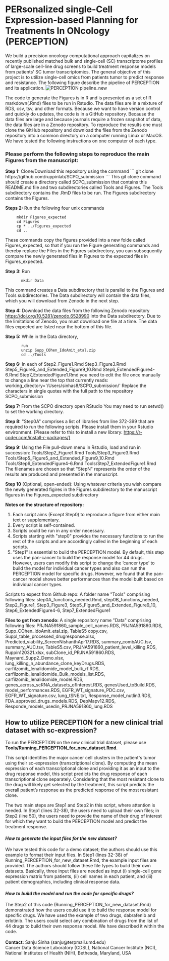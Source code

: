 # PERsonalized single-Cell Expression-based Planning for Treatments In ONcology (PERCEPTION)
We build a precision oncology computational approach capitalizes on recently published matched bulk and single-cell (SC) transcriptome profiles of large-scale cell-line drug screens to build treatment response models from patients' SC tumor transcriptomics. The general objective of this project is to utilize single-cell omics from patients tumor to predict response and resistance. The following figure describe the pipeline of PERCEPTION and its application.
![PERCEPTION pipeline_new](https://user-images.githubusercontent.com/26137763/216864419-a8a35147-ce34-43bd-a360-38d9ac07d4ac.png)

The code to generate the Figures is in R and is presented as a set of R markdown(.Rmd) files to be run in Rstudio. 
The data files are in a mixture of RDS, csv, tsv, and other formats.
Because we want to have version control and quickly do updates, the code is in a GitHub repository.
Because the data files are large and because journals require a frozen snapshot of data, the data files are in a Zenodo repository.
To reproduce the results one must clone the GitHub repository and download the files from the Zenodo repository into a common directory on a computer running Linux or MacOS. We have tested the following
instructions on one computer of each type. 

<h3><b>Please perform the following steps to reproduce the main Figures from the manuscript:</b></h3>
<b>Step 1:</b> Clone/Download this repository using the command 
```
git clone https://github.com/ruppinlab/SCPO_submission
```
This git clone command should create a directory called SCPO_submission that contains this README.md file and two subdirectories called Tools and Figures.
The Tools subdirectory contains the .RmD files to be run.
The Figures subdirectory contains the Figures. 

<b>Steps 2:</b> Run the following four unix commands
```
     mkdir Figures_expected 
     cd Figures
     cp * ../Figures_expected
     cd ..
```
These commands copy the figures provided into a new folde called Figures_expected, so that if you run the Figure generating commands
and thereby replace the Files in the Figures subdirectory, you can subsequently compare the newly generated files in Figures
to the expected files in Figures_expected.

<b>Step 3:</b> Run
```
       mkdir Data
```
This command creates a Data subdirectory that is parallel to the Figures and Tools subdirectories.
The Data subdirectory will contain the data files, which you will download from Zenodo in the next step.

<b>Step 4:</b> Download the data files from the following Zenodo repository https://doi.org/10.5281/zenodo.6528990
into the Data subdirectory. Due to the limitations of Zenodo, you must download one file at a time. The data files
expected are listed near the bottom of this file. 

<b>Step 5:</b> While in the Data directory,
```
       run 
       unzip Supp_COhen_IdoAmit_etal.zip
       cd ../Tools
```
<b>Step 6:</b> In each of Step2_Figure1.Rmd  Step3_Figure3.Rmd  Step5_Figure5_and_Extended_Figure9_10.Rmd  Step6_ExtendedFigure4-6.Rmd  Step7_ExtendedFigure1.Rmd
you need to edit the file once manually to change a line near the top that currently reads:
working_directory='/Users/sinhas8/SCPO_submission/'
Replace the characters in single quotes with the full path to the repository SCPO_submission

<b>Step 7:</b> From the SCPO directory open RStudio 
        You may need to run setwd() to set the working directory.

<b>Step 8:</b> "Step0A" comprises a list of libraries from line 372-399 that are required to run the following scripts. Please install them in your Rstudio environment. [Please refer to this to install a new library: https://r-coder.com/install-r-packages/]

<b>Step 9:</b> Using the File pull-down menu in Rstudio, load and run in succession:
    Tools/Step2_Figure1.Rmd  Tools/Step3_Figure3.Rmd  Tools/Step5_Figure5_and_Extended_Figure9_10.Rmd  Tools/Step6_ExtendedFigure4-6.Rmd  Tools/Step7_ExtendedFigure1.Rmd
The filenames are chosen so that  "StepN" represents the order of the results are produced and presented in the manuscript.

<b>Step 10</b> (Optional, open-ended): Using whatever criteria you wish compare the newly generated figires in the Figures subdirectory to the manuscript figures
    in the Figures_expected subdirectory

<b>Notes on the structure of repository:</b>
1. Each script aims (Except Step0) to reproduce a figure from either main text or supplementary. 
2. Every script is self-contained.
3. Scripts could be run in any order necessary.
4. Scripts starting with "step0" provides the necessary functions to run the rest of the scripts and are accordingly called in the beginning of each scripts.
5. "Step1" is essential to build the PERCEPTION model. By default, this step uses the pan-cancer to build the response model for 44 drugs. However, users can modify this script to change the ‘cancer type’ to build the model for individual cancer types and also can run the PERCEPTION model for specific drugs. However, we found that the pan-cancer model shows better performances than the model built based on individual cancer types.

Scripts to expect from Github repo: A folder name "Tools" comprising following files: step0A_functions_needed.Rmd, step0B_functions_needed, Step2_Figure1, Step3_Figure3, Step5_Figure5_and_Extended_Figure9_10, Step6_ExtendedFigure4-6, Step7_ExtendedFigure1

<b>Files to get from zenodo:</b> A single repository name "Data" comprising following files: PRJNA591860_sample_cell_names.RDS, PRJNA591860.RDS, Supp_COhen_IdoAmit_etal.zip, TableS5 copy.csv, Suppl_table_processed_drugresponse.xlsx, Predicted_viability_ScreenNishanthApr17.RDS, summary_combAUC.tsv, summary_AUC.tsv, TableS5.csv, PRJNA591860_patient_level_killing.RDS, Ruppin120321.xlsx, subClone_id_PRJNA591860.RDS, Maynard_Supp2_Demo.xlsx, lung_killing_n_abundance_clone_keyDrugs.RDS, carfilzomib_lenalidomide_model_bulk_rf.RDS, carfilzomib_lenalidomide_Bulk_models_list.RDS, carfilzomib_lenalidomide_model.RDS, genes_across_scRNA_datasets_ofInterest.RDS, genesUsed_toBuild.RDS, model_performances.RDS, EGFR_WT_signature_PDC.csv, EGFR_WT_signature.csv, lung_tSNE.txt, Response_model_nutlin3.RDS, FDA_approved_drugs_models.RDS, DepMapv12.RDS, Responde_models_usedin_PRJNA591860_lung.RDS

<h2><b>How to utilize PERCEPTION for a new clinical trial dataset with sc-expression?</b></h2>
To run the PERCEPTION on the new clinical trial dataset, please use <b>Tools/Running_PERCEPTION_for_new_dataset.Rmd</b>. 

This script identifies the major cancer cell clusters in the patient's tumor using their sc-expression (transcriptional clone). By computing the mean expression of each transcriptional clone and providing it as an input to the drug response model, this script predicts the drug response of each transcriptional clone separately. Considering that the most resistant clone to the drug will likely get selected by the treatment, this script predicts the overall patient’s response as the predicted response of the most resistant clone.

The two main steps are Step1 and Step2 in this script, where attention is needed. In Step1 (lines 32-38), the users need to upload their own files; in Step2 (line 50), the users need to provide the name of their drug of interest for which they want to build the PERCEPTION model and predict the treatment response.

<h4><i>How to generate the input files for the new dataset?</i></h4>
We have tested this code for a demo dataset; the authors should use this example to format their input files. In Step1 (lines 32-38) of Running_PERCEPTION_for_new_dataset.Rmd, the example input files are provided. The authors should follow these file types to build their own datasets. Basically, three input files are needed as input (i) single-cell gene expression matrix from patients, (ii) cell names in each patient, and (iii) patient demographics, including clinical response data.

<h4><i>How to build the model and run the code for specific drugs?</i></h4>
The Step2 of this code (Running_PERCEPTION_for_new_dataset.Rmd) demonstrated how the users could use it to build the response model for specific drugs. We have used the example of two drugs, dabrafenib and erlotinib. The users could select any combination of drugs from the list of 44 drugs to build their own response model. We have described it within the code.
<br><br>
<b>Contact:</b> Sanju Sinha (sanju@terpmail.umd.edu) 
<br>
Cancer Data Science Laboratory (CDSL), National Cancer Institute (NCI), National Institutes of Health (NIH), Bethesda, Maryland, USA
